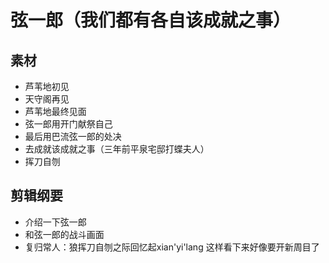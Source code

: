 # 弦一郎（我们都有各自该成就之事）
## 素材

- 芦苇地初见
- 天守阁再见
- 芦苇地最终见面
- 弦一郎用开门献祭自己
- 最后用巴流弦一郎的处决
- 去成就该成就之事（三年前平泉宅邸打蝶夫人）
- 挥刀自刎
## 剪辑纲要
* 介绍一下弦一郎
* 和弦一郎的战斗画面
* 复归常人：狼挥刀自刎之际回忆起xian'yi'lang
这样看下来好像要开新周目了
<!--stackedit_data:
eyJoaXN0b3J5IjpbLTcwNDAzNjE1Nl19
-->